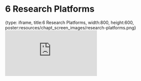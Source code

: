 # 6 Research Platforms
 
{type: iframe, title:6 Research Platforms, width:800, height:600, poster:resources/chapt_screen_images/research-platforms.png}
![](https://jhudatascience.org/Computing_for_Cancer_Informatics//no_toc/research-platforms.html)
 

 
